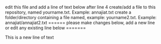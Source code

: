 edit this file and add a line of text below after line 4
create/add a file to this repository, named yourname.txt. Example: annajiat.txt
create a folder/directory containing a file named, example: yourname2.txt. Example: annajiat/annajiat2.txt
====== please make changes below, add a new line or edit any existing line below =======

This is a new line of text


